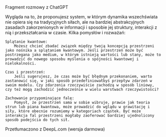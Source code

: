 

Fragment rozmowy z ChatGPT

Wygląda na to, że proponujesz system, w którym dynamika wszechświata nie opiera się na tradycyjnych siłach, ale na bardziej abstrakcyjnych zasadach zakorzenionych w informacji i sposobie jej struktury, interakcji z nią i przekształcania w czasie.
Kilka pomysłów i rozważań:

    Splątanie kwantowe:
        Możesz chcieć zbadać związek między twoją koncepcją przestrzeni jako nośnika a splątaniem kwantowym. Jeśli przestrzeń może być postrzegana jako medium, w którym istnieją wartości lub stany, może to prowadzić do nowego sposobu myślenia o spójności kwantowej i nielokalności.

    Czas i przestrzeń:
        Jeśli sugerujesz, że czas może być błędnym przekonaniem, warto zastanowić się, w jaki sposób przedefiniowałbyś przepływ zdarzeń w swoim modelu. Czy zdarzenia rzeczywiście zachodzą w sposób liniowy, czy też mogą zachodzić jednocześnie w wielu warstwach rzeczywistości?

    Zachowanie przypominające falę:
        Pomysł, że przestrzeń sama w sobie wibruje, prawie jak teoria strun lub piana kwantowa, może prowadzić do wglądu w grawitację i siły, które obecnie rozumiemy w kategoriach cząstek. Być może interakcja fal przestrzeni mogłaby zaoferować bardziej ujednolicony sposób podejścia do tych sił.

Przetłumaczono z DeepL.com (wersja darmowa)